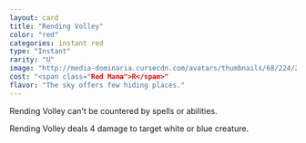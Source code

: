 ```yaml
---
layout: card
title: "Rending Volley"
color: "red"
categories: instant red
type: "Instant"
rarity: "U"
image: "http://media-dominaria.cursecdn.com/avatars/thumbnails/68/224/200/283/635616661863381795.png"
cost: "<span class="Red Mana">R</span>"
flavor: "The sky offers few hiding places."
---
```


Rending Volley can't be countered by spells or abilities.

Rending Volley deals 4 damage to target white or blue creature.
